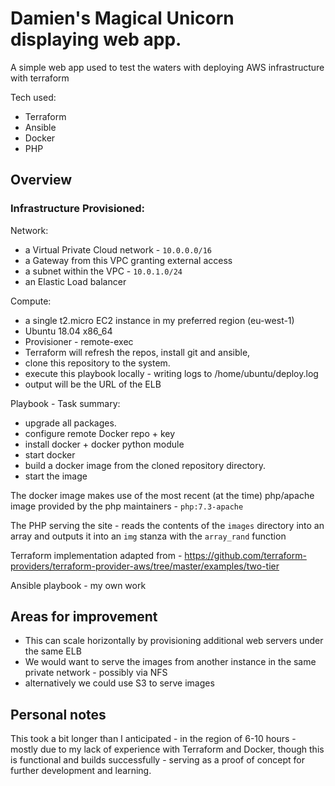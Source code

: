 # Damien's Magical Unicorn displaying web app.

A simple web app used to test the waters with deploying AWS infrastructure with terraform

Tech used:
- Terraform
- Ansible
- Docker
- PHP

## Overview
### Infrastructure Provisioned:

Network:
 - a Virtual Private Cloud network - `10.0.0.0/16`
  - a Gateway from this VPC granting external access
  - a subnet within the VPC - `10.0.1.0/24`
  - an Elastic Load balancer
  
Compute:
 - a single t2.micro EC2 instance in my preferred region (eu-west-1) 
 -  Ubuntu 18.04 x86_64
 - Provisioner - remote-exec
  - Terraform will refresh the repos, install git and ansible, 
  - clone this repository to the system.
  - execute this playbook locally - writing logs to /home/ubuntu/deploy.log
 - output will be the URL of the ELB

Playbook - Task summary:
 - upgrade all packages.
 - configure remote Docker repo + key
 - install docker + docker python module
 - start docker
 - build a docker image from the cloned repository directory.
 - start the image
 
The docker image makes use of the most recent (at the time) php/apache image provided by the php maintainers - `php:7.3-apache`

The PHP serving the site - reads the contents of the `images` directory into an array and outputs it into an `img` stanza with the `array_rand` function  

Terraform implementation adapted from - https://github.com/terraform-providers/terraform-provider-aws/tree/master/examples/two-tier 

Ansible playbook - my own work

## Areas for improvement
 - This can scale horizontally by provisioning additional web servers under the same ELB
 - We would want to serve the images from another instance in the same private network - possibly via NFS
 - alternatively we could use S3 to serve images

## Personal notes
This took a bit longer than I anticipated - in the region of 6-10 hours - mostly due to my lack of experience with Terraform and Docker, though this is functional and builds successfully - serving as a proof of concept for further development and learning.
